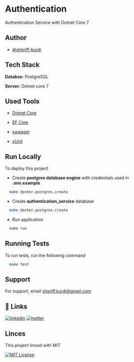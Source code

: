 # Authentication
Authentication Service with Dotnet Core 7 



## Author

- [@sheriff-kurdi](https://www.github.com/sheriff-kurdi)



## Tech Stack

**Databse:** PostgreSQL

**Server:** Dotnet core 7



## Used Tools

- [Dotnet Core](https://learn.microsoft.com/en-us/aspnet/core/introduction-to-aspnet-core?view=aspnetcore-7.0)

- [EF Core](https://learn.microsoft.com/en-us/ef/core/querying/)

- [swagger](https://github.com/swaggo/swag)

- [xUnit](https://xunit.net/docs/getting-started/netcore/cmdline)


## Run Locally

To deploy this project

- Create **postgres database engine**
    with credentials used in **.env.example**

```bash
  make docker.postgres.create
```

- Create **authentication_service** database 
    
```bash
  make docker.postgres.create
```
    
- Run application

```bash
  make run
```



## Running Tests

To run tests, run the following command

```bash
  make test
```



## Support

For support, email sheriff.kurdi@gmail.com




## 🔗 Links
[![linkedin](https://img.shields.io/badge/linkedin-0A66C2?style=for-the-badge&logo=linkedin&logoColor=white)](https://www.linkedin.com/in/sheriff-kurdi)
[![twitter](https://img.shields.io/badge/twitter-1DA1F2?style=for-the-badge&logo=twitter&logoColor=white)](https://twitter.com/sheriffKurdi)




## Linces

This project linced with MIT

[![MIT License](https://img.shields.io/badge/License-MIT-green.svg)](https://choosealicense.com/licenses/mit/)

